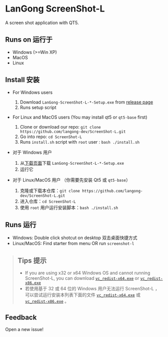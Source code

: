 # LanGong ScreenShot-L

A screen shot application with QT5.

## Runs on 运行于

- Windows (>=Win XP)
- MacOS
- Linux

## Install 安装

- For Windows users
  1. Download `LanGong-ScreenShot-L-*-Setup.exe` from [release page](https://github.com/langong-dev/ScreenShot-L/releases)
  2. Runs setup script
- For Linux and MacOS users (You may install qt5 or `qt5-base` first)
  1. Clone or download our repo: `git clone https://github.com/langong-dev/ScreenShot-L.git`
  2. Go into repo: `cd ScreenShot-L`
  3. Runs `install.sh` script with `root` user : `bash ./install.sh`

- 对于 Windows 用户
  1. 从[下载页面](https://github.com/langong-dev/ScreenShot-L/releases)下载 `LanGong-ScreenShot-L-*-Setup.exe`
  2. 运行它
- 对于 Linux/MacOS 用户 （你需要先安装 Qt5 或 `qt5-base`）
  1. 克隆或下载本仓库：`git clone https://github.com/langong-dev/ScreenShot-L.git`
  2. 进入仓库：`cd ScreenShot-L`
  3. 使用 `root` 用户运行安装脚本：`bash ./install.sh`

## Runs 运行

- Windows: Double click shotcut on desktop 双击桌面快捷方式
- Linux/MacOS: Find starter from menu OR run `screenshot-l`

> ## Tips 提示
> 
> - If you are using x32 or x64 Windows OS and cannot running ScreenShot-L, you can download [`vc_redist-x64.exe`](https://github.com/langong-dev/vc/raw/main/vc_redist.x64.exe) or [`vc_redist-x86.exe`](https://github.com/langong-dev/vc/raw/main/vc_redist.x86.exe)
> - 若使用基于 32 或 64 位的 Windows 用户无法运行 ScreenShot-L ，可以尝试运行安装本列表下面的文件 [`vc_redist-x64.exe`](https://github.com/langong-dev/vc/raw/main/vc_redist.x64.exe) 或 [`vc_redist-x86.exe`](https://github.com/langong-dev/vc/raw/main/vc_redist.x86.exe) 。

## Feedback

Open a new issue!
